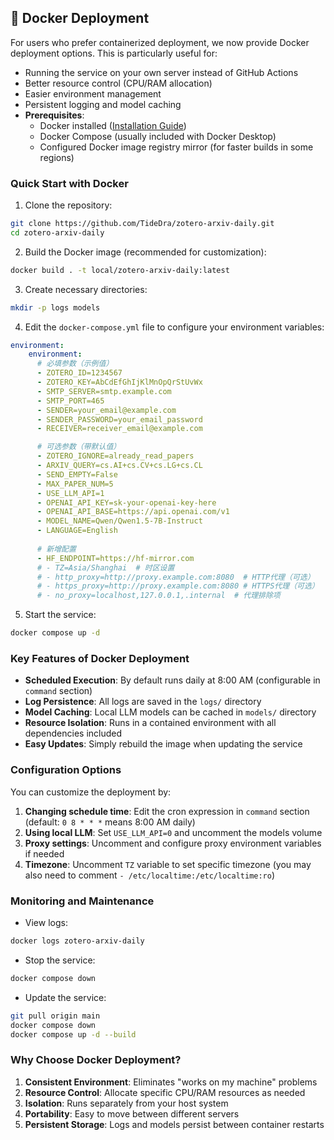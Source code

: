 ## 🐳 Docker Deployment

For users who prefer containerized deployment, we now provide Docker deployment options. This is particularly useful for:

- Running the service on your own server instead of GitHub Actions
- Better resource control (CPU/RAM allocation)
- Easier environment management
- Persistent logging and model caching
- **Prerequisites**:
  - Docker installed ([Installation Guide](https://docs.docker.com/engine/install/))
  - Docker Compose (usually included with Docker Desktop)
  - Configured Docker image registry mirror (for faster builds in some regions)

### Quick Start with Docker

1. Clone the repository:
```bash
git clone https://github.com/TideDra/zotero-arxiv-daily.git
cd zotero-arxiv-daily
```

2. Build the Docker image (recommended for customization):
```bash
docker build . -t local/zotero-arxiv-daily:latest
```

3. Create necessary directories:
```bash
mkdir -p logs models
```

4. Edit the `docker-compose.yml` file to configure your environment variables:
```yaml
environment:
    environment:
      # 必填参数（示例值）
      - ZOTERO_ID=1234567
      - ZOTERO_KEY=AbCdEfGhIjKlMnOpQrStUvWx
      - SMTP_SERVER=smtp.example.com
      - SMTP_PORT=465
      - SENDER=your_email@example.com
      - SENDER_PASSWORD=your_email_password
      - RECEIVER=receiver_email@example.com

      # 可选参数（带默认值）
      - ZOTERO_IGNORE=already_read_papers
      - ARXIV_QUERY=cs.AI+cs.CV+cs.LG+cs.CL
      - SEND_EMPTY=False
      - MAX_PAPER_NUM=5
      - USE_LLM_API=1
      - OPENAI_API_KEY=sk-your-openai-key-here
      - OPENAI_API_BASE=https://api.openai.com/v1
      - MODEL_NAME=Qwen/Qwen1.5-7B-Instruct
      - LANGUAGE=English
      
      # 新增配置
      - HF_ENDPOINT=https://hf-mirror.com
      # - TZ=Asia/Shanghai  # 时区设置
      # - http_proxy=http://proxy.example.com:8080  # HTTP代理（可选）
      # - https_proxy=http://proxy.example.com:8080 # HTTPS代理（可选）
      # - no_proxy=localhost,127.0.0.1,.internal  # 代理排除项
```

5. Start the service:
```bash
docker compose up -d
```

### Key Features of Docker Deployment

- **Scheduled Execution**: By default runs daily at 8:00 AM (configurable in `command` section)
- **Log Persistence**: All logs are saved in the `logs/` directory
- **Model Caching**: Local LLM models can be cached in `models/` directory
- **Resource Isolation**: Runs in a contained environment with all dependencies included
- **Easy Updates**: Simply rebuild the image when updating the service

### Configuration Options

You can customize the deployment by:

1. **Changing schedule time**: Edit the cron expression in `command` section (default: `0 8 * * *` means 8:00 AM daily)
2. **Using local LLM**: Set `USE_LLM_API=0` and uncomment the models volume
3. **Proxy settings**: Uncomment and configure proxy environment variables if needed
4. **Timezone**: Uncomment `TZ` variable to set specific timezone (you may also need to comment `- /etc/localtime:/etc/localtime:ro`)

### Monitoring and Maintenance

- View logs:
```bash
docker logs zotero-arxiv-daily
```

- Stop the service:
```bash
docker compose down
```

- Update the service:
```bash
git pull origin main
docker compose down
docker compose up -d --build
```

### Why Choose Docker Deployment?

1. **Consistent Environment**: Eliminates "works on my machine" problems
2. **Resource Control**: Allocate specific CPU/RAM resources as needed
3. **Isolation**: Runs separately from your host system
4. **Portability**: Easy to move between different servers
5. **Persistent Storage**: Logs and models persist between container restarts